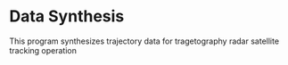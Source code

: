 # Data Synthesis

This program synthesizes trajectory data for tragetography radar satellite tracking operation
